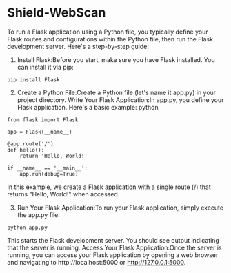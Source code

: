 # Shield-WebScan

To run a Flask application using a Python file, you typically define your Flask routes and configurations within the Python file, then run the Flask development server. Here's a step-by-step guide:

1) Install Flask:Before you start, make sure you have Flask installed. You can install it via pip:

```
pip install Flask
```

2) Create a Python File:Create a Python file (let's name it app.py) in your project directory.
Write Your Flask Application:In app.py, you define your Flask application. Here's a basic example:
python

```
from flask import Flask

app = Flask(__name__)

@app.route('/')
def hello():
    return 'Hello, World!'

if __name__ == '__main__':
    app.run(debug=True)
```
  In this example, we create a Flask application with a single route (/) that returns "Hello, World!" when accessed.

3) Run Your Flask Application:To run your Flask application, simply execute the app.py file:
```
python app.py
```
This starts the Flask development server. You should see output indicating that the server is running.
Access Your Flask Application:Once the server is running, you can access your Flask application by opening a web browser and navigating to http://localhost:5000 or http://127.0.0.1:5000.
